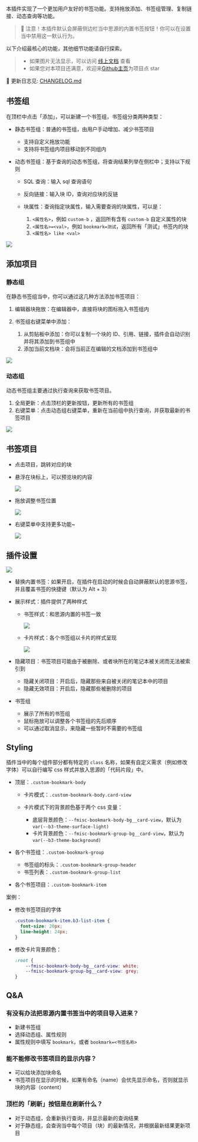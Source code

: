 本插件实现了一个更加用户友好的书签功能。支持拖放添加、书签组管理、复制链接、动态查询等功能。

> 🔔 注意！本插件默认会屏蔽侧边栏当中思源的内置书签按钮！你可以在设置当中禁用这一默认行为。

以下介绍最核心的功能，其他细节功能请自行探索。

> - 如果图片无法显示，可以访问 [线上文档](https://flowus.cn/share/d84d5d98-cc4c-471b-ba2b-62338bb88511?code=80RAFK) 查看
> - 如果您对本项目还满意，欢迎来[Github主页](https://github.com/frostime/sy-bookmark-plus)为项目点 star

📝 更新日志见: [CHANGELOG.md](./CHANGELOG.md)

## 书签组

在顶栏中点击「添加」，可以新建一个书签组，书签组分类两种类型：

* 静态书签组：普通的书签组，由用户手动增加、减少书签项目

  * 支持自定义拖放功能
  * 支持将书签组内项目移动到不同组内
* 动态书签组：基于查询的动态书签组，将查询结果列举在侧栏中；支持以下规则

  * SQL 查询：输入 sql 查询语句
  * 反向链接：输入块 ID，查询对应块的反链
  * 块属性：查询指定块属性，输入需要查询的块属性，可以是：

    1. `<属性名>`，例如 `custom-b` ，返回所有含有 `custom-b` 自定义属性的块
    2. `<属性名>=<val>`，例如 `bookmark=测试`，返回所有「测试」书签内的块
    3. `<属性名> like <val>`

![](./asset/newgroup.png)

## 添加项目

### 静态组

在静态书签组当中，你可以通过这几种方法添加书签项目：

1. 编辑器块拖放：在编辑器中，直接将块的图标拖入书签组内
2. 书签组右键菜单中添加：

    1. 从剪贴板中添加：你可以复制一个块的 ID、引用、链接，插件会自动识别并将其添加到书签组中
    2. 添加当前文档块：会将当前正在编辑的文档添加到书签组中

![](./asset/add.gif)

### 动态组

动态书签组主要通过执行查询来获取书签项目。

1. 全局更新：点击顶栏的更新按钮，更新所有的书签组
2. 右键菜单：点击动态组右键菜单，重新在当前组中执行查询，并获取最新的书签项目

![](./asset/dynamic-group.gif)


## 书签项目

* 点击项目，跳转对应的块
* 悬浮在块标上，可以预览块的内容

  ![](./asset/hover.png)

* 拖放调整书签位置

  ![](./asset/drag-move.gif)

* 右键菜单中支持更多功能~

  ![](./asset/contextmenu.png)


## 插件设置

![](./asset/setting.png)


* 替换内置书签：如果开启，在插件在启动的时候会自动屏蔽默认的思源书签，并且覆盖书签的快捷键（默认为 Alt + 3）
* 展示样式：插件提供了两种样式

  * 书签样式：和思源内置的书签一致

    ![](./asset/bookmark-view.png)

  * 卡片样式：各个书签组以卡片的样式呈现

    ![](./asset/card-view.png)

* 隐藏项目：书签项目可能由于被删除、或者块所在的笔记本被关闭而无法被索引到

  * 隐藏关闭项目：开启后，隐藏那些来自被关闭的笔记本中的项目
  * 隐藏无效项目：开启后，隐藏那些被删除的项目
* 书签组

  * 展示了所有的书签组
  * 鼠标拖放可以调整各个书签组的先后顺序
  * 可以通过取消显示，来隐藏一些暂时不需要的书签组

## Styling

插件当中的每个组件部分都有特定的 `class` 名称，如果有自定义需求（例如修改字体）可以自行编写 css 样式并放入思源的「代码片段」中。

* 顶层：`.custom-bookmark-body`

  * 卡片模式：`.custom-bookmark-body.card-view`
  * 卡片模式下的背景颜色基于两个 css 变量：

    * 底层背景颜色：`--fmisc-bookmark-body-bg__card-view`，默认为 `var(--b3-theme-surface-light)`
    * 卡片背景颜色：`--fmisc-bookmark-group-bg__card-view`，默认为 `var(--b3-theme-background)`
* 各个书签组：`.custom-bookmark-group`

  * 书签组的标头：`.custom-bookmark-group-header`
  * 书签列表：`.custom-bookmark-group-list`
* 各个书签项目：`.custom-bookmark-item`

案例：

* 修改书签项目的字体

  ```css
  .custom-bookmark-item.b3-list-item {
    font-size: 20px;
    line-height: 24px;
  }
  ```
* 修改卡片背景颜色：

  ```css
  :root {
      --fmisc-bookmark-body-bg__card-view: white;
      --fmisc-bookmark-group-bg__card-view: grey;
  }
  ```

## Q&A

### 有没有办法把思源内置书签当中的项目导入进来？

* 新建书签组
* 选择动态组、属性规则
* 属性规则中填写 `bookmark`，或者 `bookmark=<书签名称>`

### 能不能修改书签项目的显示内容？

* 可以给块添加块命名
* 书签项目在显示的时候，如果有命名（name）会优先显示命名，否则就显示块的内容（content）

### 顶栏的「刷新」按钮是在刷新什么？

* 对于动态组，会重新执行查询，并显示最新的查询结果
* 对于静态组，会查询当中每个项目（块）的最新情况，并根据最新结果更新项目
